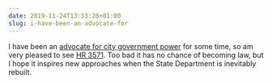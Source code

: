 ```yaml
---
date: 2019-11-24T13:53:28+01:00
slug: i-have-been-an-advocate-for
---
```

I have been an [advocate for city government power](https://hans.gerwitz.com/2011/10/20/city-rights.html) for some time, so am very pleased to see [HR 3571](https://www.rand.org/blog/2019/11/city-diplomacy-has-been-on-the-rise-policies-are-finally.html). Too bad it has no chance of becoming law, but I hope it inspires new approaches when the State Department is inevitably rebuilt.

